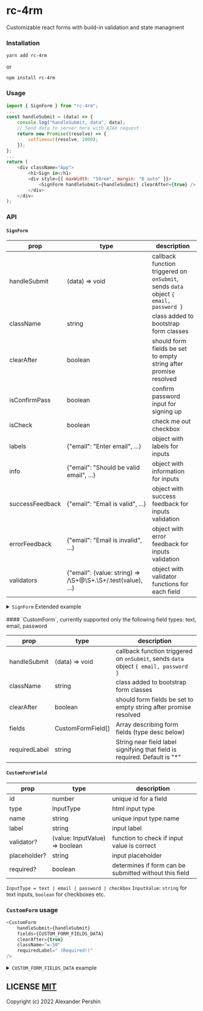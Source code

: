 # rc-4rm

Customizable react forms with build-in validation and state managment

### Installation

```
yarn add rc-4rm
```

or

```
npm install rc-4rm
```

### Usage

```js
import { SignForm } from "rc-4rm";
...
const handleSubmit = (data) => {
    console.log("handleSubmit, data", data);
    // Send data to server here with AJAX request
    return new Promise((resolve) => {
        setTimeout(resolve, 2000);
    });
};
...
return (
    <div className="App">
        <h1>Sign in</h1>
        <div style={{ maxWidth: "50rem", margin: "0 auto" }}>
            <SignForm handleSubmit={handleSubmit} clearAfter={true} />
        </div>
    </div>
);
```

### API

#### `SignForm`

| prop            | type                                                          | description                                                                          |
| --------------- | ------------------------------------------------------------- | ------------------------------------------------------------------------------------ |
| handleSubmit    | (data) => void                                                | callback function triggered on `onSubmit`, sends `data` object `{ email, password }` |
| className       | string                                                        | class added to bootstrap form classes                                                |
| clearAfter      | boolean                                                       | should form fields be set to empty string after promise resolved                     |
| isConfirmPass   | boolean                                                       | confirm password input for signing up                                                |
| isCheck         | boolean                                                       | check me out checkbox                                                                |
| labels          | {"email": "Enter email", ...}                                 | object with labels for inputs                                                        |
| info            | {"email": "Should be valid email", ...}                       | object with information for inputs                                                   |
| successFeedback | {"email": "Email is valid", ...}                              | object with success feedback for inputs validation                                   |
| errorFeedback   | {"email": "Email is invalid", ...}                            | object with error feedback for inputs validation                                     |
| validators      | {"email": (value: string) => /\S+@\S+\.\S+/.test(value), ...} | object with validator functions for each field                                       |

<details>
<summary><code>SignForm</code> Extended example</summary>

```js
<SignForm
    handleSubmit={handleSignIn}
    clearAfter={false}
    isConfirmPass={true}
    isCheck={true}
    validators={{
        email: (value: string) => /\S+@\S+\.\S+/.test(value),
        password: (value: string) => value.length > 6,
        isCheckOut: (value: boolean) => value,
    }}
    labels={{
        email: "Enter your email",
        password: "Create a password",
        password2: "Repeat password",
        isCheckOut: "Remember me",
    }}
    info={{
        email: "We'll never share your email with anyone else",
        password:
            "Should contain letters, uppercase letters, numbers and symbols",
        password2: "Enter your password again",
        isCheckOut: "Increase authentication validity time",
    }}
    successFeedback={{
        email: "Email is valid",
        password: "Password is valid",
        password2: "Passwords match",
    }}
    errorFeedback={{
        email: "Email is invalid",
        password: "Password is invalid",
        password2: "Passwords don't match",
        isCheckOut: "You must agree",
    }}
/>
```

</details>

<br />
#### `CustomForm`, currently supported only the following field types: text, email, password

| prop          | type              | description                                                                          |
| ------------- | ----------------- | ------------------------------------------------------------------------------------ |
| handleSubmit  | (data) => void    | callback function triggered on `onSubmit`, sends `data` object `{ email, password }` |
| className     | string            | class added to bootstrap form classes                                                |
| clearAfter    | boolean           | should form fields be set to empty string after promise resolved                     |
| fields        | CustomFormField[] | Array describing form fields (type desc below)                                       |
| requiredLabel | string            | String near field label signifying that field is required. Default is "\*"           |

#### `CustomFormField`

| prop         | type                           | description                                            |
| ------------ | ------------------------------ | ------------------------------------------------------ |
| id           | number                         | unique id for a field                                  |
| type         | InputType                      | html input type                                        |
| name         | string                         | unique input type name                                 |
| label        | string                         | input label                                            |
| validator?   | (value: InputValue) => boolean | function to check if input value is correct            |
| placeholder? | string                         | input placeholder                                      |
| required?    | boolean                        | determines if form can be submitted without this field |

`InputType = text | email | password | checkbox`
`InputValue`: `string` for text inputs, `boolean` for checkboxes etc.

### `CustomForm` usage

```js
<CustomForm
    handleSubmit={handleSubmit}
    fields={CUSTOM_FORM_FIELDS_DATA}
    clearAfter={true}
    className="w-50"
    requiredLabel=" (Required!)"
/>
```

<details>
<summary><code>CUSTOM_FORM_FIELDS_DATA</code> example</summary>

```js
const CUSTOM_FORM_FIELDS_DATA: CustomFormItem[] = [
    {
        id: 1,
        type: "text",
        name: "username",
        label: "Username",
        validator: (value: string) => value.length > 2,
        placeholder: "Fancy username",
        required: false,
    },
    {
        id: 2,
        type: "text",
        name: "email",
        label: "Email",
        validator: emailValidator,
        placeholder: "Your email",
        required: true,
    },
    {
        id: 3,
        type: "password",
        name: "password",
        label: "Enter password",
        validator: passwordValidator,
        required: true,
    },
];
```

</details>

## LICENSE [MIT](https://github.com/AlexanderPershin/rc-4rm/blob/master/LICENCE.md)

Copyright (c) 2022 Alexander Pershin
